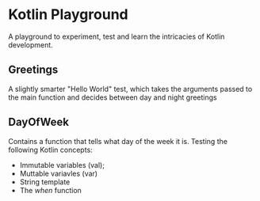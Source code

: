 # Kotlin Playground
A playground to experiment, test and learn the intricacies of Kotlin development.

## Greetings
A slightly smarter "Hello World" test, which takes the arguments passed to the main function and decides between day and night greetings

## DayOfWeek
Contains a function that tells what day of the week it is. Testing the following Kotlin concepts:

* Immutable variables (val);
* Muttable variavles (var)
* String template
* The *when* function


